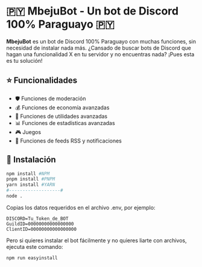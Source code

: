 # 🇵🇾 MbejuBot - Un bot de Discord 100% Paraguayo 🇵🇾
**MbejuBot** es un bot de Discord 100% Paraguayo con muchas funciones, sin necesidad de instalar nada más. ¿Cansado de buscar bots de Discord que hagan una funcionalidad X en tu servidor y no encuentras nada? ¡Pues esta es tu solución!

## ⭐ Funcionalidades
- 🛡️ Funciones de moderación
- 💰 Funciones de economía avanzadas
- 🔧 Funciones de utilidades avanzadas
- 📊 Funciones de estadísticas avanzadas
- 🎮 Juegos
- 🤖 Funciones de feeds RSS y notificaciones

## 🔧 Instalación

```bash
npm install #NPM
pnpm install #PNPM
yarn install #YARN
#-------------------#
node .
```
Copias los datos requeridos en el archivo .env, por ejemplo:

```env
DISCORD=Tu_Token_de_BOT
GuildID=00000000000000000
ClientID=00000000000000000
```
Pero si quieres instalar el bot fácilmente y no quieres liarte con archivos, ejecuta este comando:

```bash
npm run easyinstall
```
